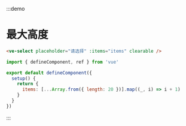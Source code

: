 :::demo

# 最大高度

```html
<ve-select placeholder="请选择" :items="items" clearable />
```

```js
import { defineComponent, ref } from 'vue'

export default defineComponent({
  setup() {
    return {
      items: [...Array.from({ length: 20 })].map((_, i) => i + 1)
    }
  }
})
```

:::